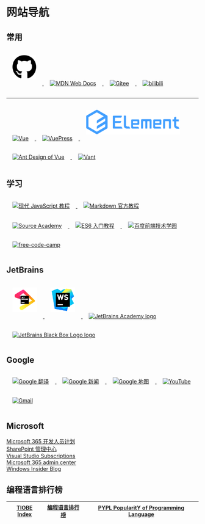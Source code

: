 # 网站导航

## 常用

<a href="https://github.com/junjieweb" title="GitHub" target="_blank">
    <img style="margin: 1rem 1rem" src="../.vuepress/public/images/logo/github.svg.png" height="64" alt="GitHub">
</a>

<a href="https://developer.mozilla.org/zh-CN/" title="MDN Web Docs" target="_blank">
    <img style="margin: 1rem 1rem" src="https://developer.mozilla.org/favicon-48x48.cbbd161b.png" height="64" alt="MDN Web Docs">
</a>

<a href="https://gitee.com/" title="Gitee" target="_blank">
    <img style="margin: 1rem 1rem" src="https://gitee.com/static/images/logo-black.svg?t=158106664" height="64" alt="Gitee">
</a>

<a href="https://www.bilibili.com/" title="bilibili" target="_blank">
    <img style="margin: 1rem 1rem" src="https://upload.wikimedia.org/wikipedia/en/b/b7/Bilibili_logo.svg" height="64" alt="bilibili">
</a>
<hr>
<a href="https://cn.vuejs.org/" title="Vue" target="_blank">
    <img style="margin: 1rem 1rem" src="/images/logo/Vue.js_Logo_2.svg.png" height="64" alt="Vue">
</a>

<a href="https://v2.vuepress.vuejs.org/zh/" title="VuePress" target="_blank">
    <img style="margin: 1rem 1rem" src="https://v2.vuepress.vuejs.org/images/hero.png" height="64" alt="VuePress">
</a>

<a href="https://element.eleme.cn/#/zh-CN" title="Element UI" target="_blank">
    <img style="margin: 1rem 1rem" src="/images/logo/Element-UI_logo.svg" height="64" alt="Element UI">
</a>

<a href="https://antdv.com/docs/vue/introduce-cn/" title="Ant Design Vue" target="_blank">
    <img style="margin: 1rem 1rem" src="https://www.antdv.com/assets/logo.1ef800a8.svg" height="64" alt="Ant Design of Vue">
</a>

<a href="https://vant-contrib.gitee.io/vant/v2/#/zh-CN/" title="Vant" target="_blank">
    <img style="margin: 1rem 1rem" src="https://img01.yzcdn.cn/vant/logo.png" height="64" alt="Vant">
</a>

## 学习

<a href="https://zh.javascript.info/" title="现代 JavaScript 教程" target="_blank">
    <img style="margin: 1rem 1rem" src="https://zh.javascript.info/img/sitetoolbar__logo_en.svg" height="64" alt="现代 JavaScript 教程">
</a>

<a href="https://markdown.com.cn/" title="Markdown 官方教程" target="_blank">
    <img style="margin: 1rem 1rem" src="https://upload.wikimedia.org/wikipedia/commons/4/48/Markdown-mark.svg" height="64" alt="Markdown 官方教程">
</a>

<a href="https://sourceacademy.org/sicpjs/index" title="Source Academy" target="_blank">
    <img style="margin: 1rem 1rem" src="https://about.sourceacademy.org/assets/sourcepower.ico" height="64" alt="Source Academy">
</a>

<a href="https://es6.ruanyifeng.com/" title="ES6 入门教程" target="_blank">
    <img style="margin: 1rem 1rem" src="https://live.staticflickr.com/7306/16407404782_8b9c57eab3_w.jpg" height="64" alt="ES6 入门教程">
</a>

<a href="http://ife.baidu.com/" title="百度前端技术学园" target="_blank">
    <img style="margin: 1rem 1rem" src="http://ife.baidu.com/assets/img/ife-logo.png" height="64" alt="百度前端技术学园">
</a>

<a href="https://chinese.freecodecamp.org/learn" title="free-code-camp" target="_blank">
    <img style="margin: 1rem 1rem" src="https://upload.wikimedia.org/wikipedia/commons/f/fa/FreeCodeCamp_logo.svg" height="64" alt="free-code-camp">
</a>

## JetBrains

<a href="https://www.jetbrains.com/zh-cn/" title="JetBrains 首页" target="_blank">
    <img style="margin: 1rem 1rem" src="/images/logo/jb_beam.svg" height="64" alt="JetBrains Logo">
</a>

<a href="https://www.jetbrains.com/zh-cn/webstorm/" title="WebStorm" target="_blank">
    <img style="margin: 1rem 1rem" src="/images/logo/WebStorm_icon.svg" height="64" alt="WebStorm">
</a>

<a href="https://hyperskill.org/tracks" target="_blank" title="JetBrains Academy">
    <img style="margin: 1rem 1rem" alt="JetBrains Academy logo" src="https://resources.jetbrains.com/storage/products/company/brand/logos/Academy.svg" height="64">
</a>

<a href="https://www.jetbrains.com/zh-cn/company/brand/" target="_blank" title="JetBrains Brand Assets">
    <img style="margin: 1rem 1rem" alt="JetBrains Black Box Logo logo" src="https://resources.jetbrains.com/storage/products/company/brand/logos/jb_square.svg" height="64">
</a>

## Google

<a href="https://translate.google.com/" target="_blank" title="Google 翻译">
    <img style="margin: 1rem 1rem" alt="Google 翻译" src="https://ssl.gstatic.com/translate/favicon.ico" height="64">
</a>

<a href="https://news.google.com/topstories?hl=zh-CN&gl=CN&ceid=CN:zh-Hans" target="_blank" title="Google 新闻">
    <img style="margin: 1rem 1rem" alt="Google 新闻" src="https://lh3.googleusercontent.com/-DR60l-K8vnyi99NZovm9HlXyZwQ85GMDxiwJWzoasZYCUrPuUM_P_4Rb7ei03j-0nRs0c4F=w48" height="64">
</a>

<a href="https://www.google.com/maps" target="_blank" title="Google 地图">
    <img style="margin: 1rem 1rem" alt="Google 地图" src="https://upload.wikimedia.org/wikipedia/commons/thumb/e/e4/Google_Earth_icon.svg/640px-Google_Earth_icon.svg.png" height="64">
</a>

<a href="https://www.youtube.com/" target="_blank" title="YouTube">
    <img style="margin: 1rem 1rem" alt="YouTube" src="https://upload.wikimedia.org/wikipedia/commons/b/b8/YouTube_Logo_2017.svg" height="64">
</a>

<a href="https://mail.google.com/mail/u/0/#inbox" target="_blank" title="Gmail">
    <img style="margin: 1rem 1rem" alt="Gmail" src="https://upload.wikimedia.org/wikipedia/commons/thumb/7/7e/Gmail_icon_%282020%29.svg/640px-Gmail_icon_%282020%29.svg.png" height="64">
</a>

## Microsoft

[Microsoft 365 开发人员计划](https://developer.microsoft.com/zh-cn/microsoft-365/profile)  
[SharePoint 管理中心](https://junjieweb-admin.sharepoint.com/_layouts/15/online/AdminHome.aspx#/home)  
[Visual Studio Subscriptions](https://my.visualstudio.com/Benefits?mkt=zh-cn)  
[Microsoft 365 admin center](https://admin.microsoft.com/Adminportal/Home?source=applauncher#/homepage)  
[Windows Insider Blog](https://blogs.windows.com/windows-insider/)

## 编程语言排行榜

| [TIOBE Index](https://www.tiobe.com/tiobe-index/) | [编程语言排行榜](https://hellogithub.com/report/tiobe/) | [PYPL PopularitY of Programming Language](https://pypl.github.io/PYPL.html) |
|---------------------------------------------------|--------------------------------------------------|-----------------------------------------------------------------------------|
